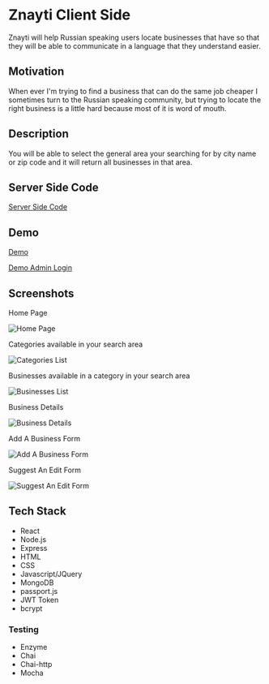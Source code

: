 # Znayti Client Side

Znayti will help Russian speaking users locate businesses that have so that they will be able to communicate in a language that they understand easier.

## Motivation

When ever I'm trying to find a business that can do the same job cheaper I sometimes turn to the Russian speaking community, but trying to locate the right business is a little hard because most of it is word of mouth.

## Description

You will be able to select the general area your searching for by city name or zip code and it will return all businesses in that area.

## Server Side Code

[Server Side Code](https://github.com/rusye/znayti-server)

## Demo

[Demo](https://safe-shore-26648.herokuapp.com/)

[Demo Admin Login](https://safe-shore-26648.herokuapp.com/bigboss/login)

## Screenshots

Home Page

![Home Page](https://github.com/rusye/znayti-server/blob/master/screenshots/home.png)

Categories available in your search area

![Categories List](https://github.com/rusye/znayti-server/blob/master/screenshots/categoriesList.png)

Businesses available in a category in your search area

![Businesses List](https://github.com/rusye/znayti-server/blob/master/screenshots/businessesList.png)

Business Details

![Business Details](https://github.com/rusye/znayti-server/blob/master/screenshots/businessResult.png)

Add A Business Form

![Add A Business Form](https://github.com/rusye/znayti-server/blob/master/screenshots/addABusinessForm.png)

Suggest An Edit Form

![Suggest An Edit Form](https://github.com/rusye/znayti-server/blob/master/screenshots/suggestAnEditForm.png)

## Tech Stack
* React
* Node.js
* Express
* HTML
* CSS
* Javascript/JQuery
* MongoDB
* passport.js
* JWT Token
* bcrypt

### Testing

* Enzyme
* Chai
* Chai-http
* Mocha